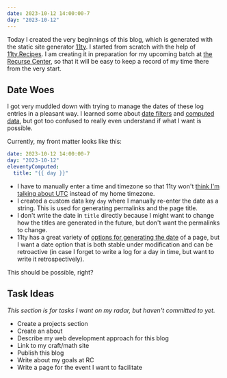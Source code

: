 ```yaml
---
date: 2023-10-12 14:00:00-7
day: "2023-10-12"
---
```


Today I created the very beginnings of this blog, which is generated with the static site generator [11ty](https://www.11ty.dev/). I started from scratch with the help of [11ty.Recipes](https://11ty.recipes/). I am creating it in preparation for my upcoming batch at [the Recurse Center](https://www.recurse.com/), so that it will be easy to keep a record of my time there from the very start.

## Date Woes

I got very muddled down with trying to manage the dates of these log entries in a pleasant way. I learned some about [date filters](https://11ty.rocks/eleventyjs/dates/) and [computed data](https://www.11ty.dev/docs/data-computed/), but got too confused to really even understand if what I want is possible.

Currently, my front matter looks like this:
```yaml
date: 2023-10-12 14:00:00-7
day: "2023-10-12"
eleventyComputed:
  title: "{{ day }}"
```
- I have to manually enter a time and timezone so that 11ty won't [think I'm talking about UTC](https://www.11ty.dev/docs/dates/#dates-off-by-one-day) instead of my home timezone.
- I created a custom data key `day` where I manually re-enter the date as a string. This is used for generating permalinks and the page title.
- I don't write the date in `title` directly because I might want to change how the titles are generated in the future, but don't want the permalinks to change.
- 11ty has a great variety of [options for generating the date](https://www.11ty.dev/docs/dates/#setting-a-content-date-in-front-matter) of a page, but I want a date option that is both stable under modification and can be retroactive (in case I forget to write a log for a day in time, but want to write it retrospectively).

This should be possible, right?

## Task Ideas

*This section is for tasks I want on my radar, but haven't committed to yet.*

- Create a projects section
- Create an about
- Describe my web development approach for this blog
- Link to my craft/math site
- Publish this blog
- Write about my goals at RC
- Write a page for the event I want to facilitate
